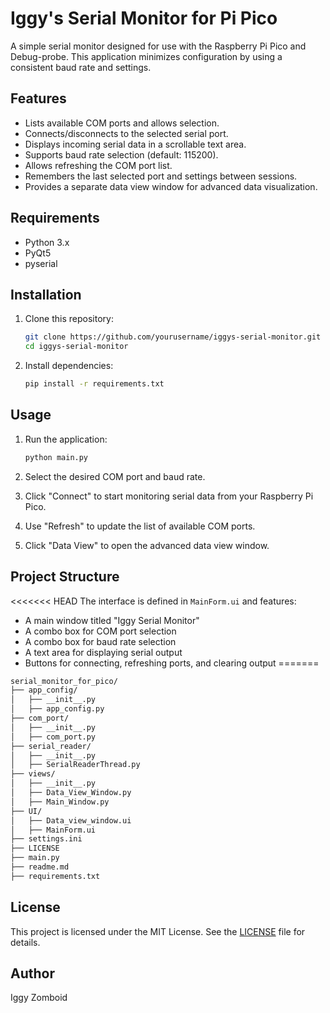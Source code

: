 # Iggy's Serial Monitor for Pi Pico

A simple serial monitor designed for use with the Raspberry Pi Pico and Debug-probe. This application minimizes configuration by using a consistent baud rate and settings.

## Features

- Lists available COM ports and allows selection.
- Connects/disconnects to the selected serial port.
- Displays incoming serial data in a scrollable text area.
- Supports baud rate selection (default: 115200).
- Allows refreshing the COM port list.
- Remembers the last selected port and settings between sessions.
- Provides a separate data view window for advanced data visualization.

## Requirements

- Python 3.x
- PyQt5
- pyserial

## Installation

1. Clone this repository:

    ```sh
    git clone https://github.com/yourusername/iggys-serial-monitor.git
    cd iggys-serial-monitor
    ```

2. Install dependencies:

    ```sh
    pip install -r requirements.txt
    ```

## Usage

1. Run the application:

    ```sh
    python main.py
    ```

2. Select the desired COM port and baud rate.
3. Click "Connect" to start monitoring serial data from your Raspberry Pi Pico.
4. Use "Refresh" to update the list of available COM ports.
5. Click "Data View" to open the advanced data view window.

## Project Structure

<<<<<<< HEAD
The interface is defined in `MainForm.ui` and features:

- A main window titled "Iggy Serial Monitor"
- A combo box for COM port selection
- A combo box for baud rate selection
- A text area for displaying serial output
- Buttons for connecting, refreshing ports, and clearing output
=======
```md
serial_monitor_for_pico/
├── app_config/
│   ├── __init__.py
│   ├── app_config.py
├── com_port/
│   ├── __init__.py
│   ├── com_port.py
├── serial_reader/
│   ├── __init__.py
│   ├── SerialReaderThread.py
├── views/
│   ├── __init__.py
│   ├── Data_View_Window.py
│   ├── Main_Window.py
├── UI/
│   ├── Data_view_window.ui
│   ├── MainForm.ui
├── settings.ini
├── LICENSE
├── main.py
├── readme.md
├── requirements.txt
```

## License

This project is licensed under the MIT License. See the [LICENSE](LICENSE) file for details.

## Author

Iggy Zomboid

